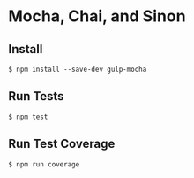 # Mocha, Chai, and Sinon

## Install

```
$ npm install --save-dev gulp-mocha
```
## Run Tests

```
$ npm test
```

## Run Test Coverage

```
$ npm run coverage
```
